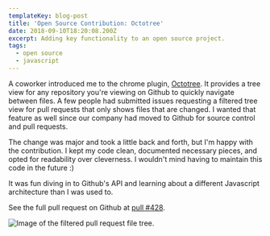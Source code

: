 ```yaml
---
templateKey: blog-post
title: 'Open Source Contribution: Octotree'
date: 2018-09-10T18:20:08.200Z
excerpt: Adding key functionality to an open source project.
tags:
  - open source
  - javascript
---
```

A coworker introduced me to the chrome plugin, [Octotree](https://github.com/buunguyen/octotree). It provides a tree view for any repository you're viewing on Github to quickly navigate between files. A few people had submitted issues requesting a filtered tree view for pull requests that only shows files that are changed. I wanted that feature as well since our company had moved to Github for source control and pull requests.

The change was major and took a little back and forth, but I'm happy with the contribution. I kept my code clean, documented necessary pieces, and opted for readability over cleverness. I wouldn't mind having to maintain this code in the future :)

It was fun diving in to Github's API and learning about a different Javascript architecture than I was used to. 

See the full pull request on Github at [pull #428](https://github.com/buunguyen/octotree/pull/428).

![Image of the filtered pull request file tree.](/img/pull_requests.png)
